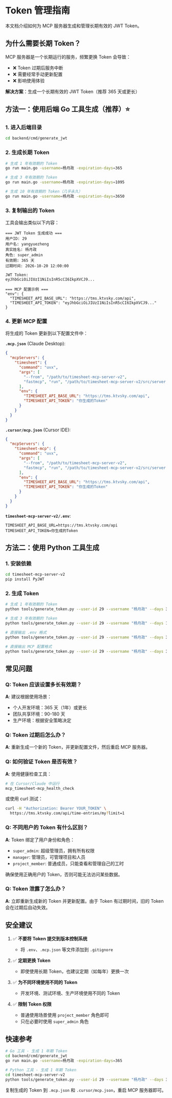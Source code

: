 # Token 管理指南

本文档介绍如何为 MCP 服务器生成和管理长期有效的 JWT Token。

## 为什么需要长期 Token？

MCP 服务器是一个长期运行的服务，频繁更换 Token 会导致：
- ❌ Token 过期后服务中断
- ❌ 需要经常手动更新配置
- ❌ 影响使用体验

**解决方案**：生成一个长期有效的 JWT Token（推荐 365 天或更长）

## 方法一：使用后端 Go 工具生成（推荐）⭐

### 1. 进入后端目录

```bash
cd backend/cmd/generate_jwt
```

### 2. 生成长期 Token

```bash
# 生成 1 年有效期的 Token
go run main.go -username=杨月政 -expiration-days=365

# 生成 3 年有效期的 Token
go run main.go -username=杨月政 -expiration-days=1095

# 生成 10 年有效期的 Token（几乎永久）
go run main.go -username=杨月政 -expiration-days=3650
```

### 3. 复制输出的 Token

工具会输出类似以下内容：

```
=== JWT Token 生成成功 ===
用户ID: 29
用户名: yangyuezheng
真实姓名: 杨月政
角色: super_admin
有效期: 365 天
过期时间: 2026-10-20 12:00:00

JWT Token:
eyJhbGciOiJIUzI1NiIsInR5cCI6IkpXVCJ9...

=== MCP 配置示例 ===
"env": {
  "TIMESHEET_API_BASE_URL": "https://tms.ktvsky.com/api",
  "TIMESHEET_API_TOKEN": "eyJhbGciOiJIUzI1NiIsInR5cCI6IkpXVCJ9..."
}
```

### 4. 更新 MCP 配置

将生成的 Token 更新到以下配置文件中：

**`.mcp.json`** (Claude Desktop):
```json
{
  "mcpServers": {
    "timesheet": {
      "command": "uvx",
      "args": [
        "--from", "/path/to/timesheet-mcp-server-v2",
        "fastmcp", "run", "/path/to/timesheet-mcp-server-v2/src/server.py"
      ],
      "env": {
        "TIMESHEET_API_BASE_URL": "https://tms.ktvsky.com/api",
        "TIMESHEET_API_TOKEN": "你生成的Token"
      }
    }
  }
}
```

**`.cursor/mcp.json`** (Cursor IDE):
```json
{
  "mcpServers": {
    "timesheet-mcp": {
      "command": "uvx",
      "args": [
        "--from", "/path/to/timesheet-mcp-server-v2",
        "fastmcp", "run", "/path/to/timesheet-mcp-server-v2/src/server.py"
      ],
      "env": {
        "TIMESHEET_API_BASE_URL": "https://tms.ktvsky.com/api",
        "TIMESHEET_API_TOKEN": "你生成的Token"
      }
    }
  }
}
```

**`timesheet-mcp-server-v2/.env`**:
```env
TIMESHEET_API_BASE_URL=https://tms.ktvsky.com/api
TIMESHEET_API_TOKEN=你生成的Token
```

## 方法二：使用 Python 工具生成

### 1. 安装依赖

```bash
cd timesheet-mcp-server-v2
pip install PyJWT
```

### 2. 生成 Token

```bash
# 生成 1 年有效期的 Token
python tools/generate_token.py --user-id 29 --username "杨月政" --days 365

# 生成 3 年有效期的 Token
python tools/generate_token.py --user-id 29 --username "杨月政" --days 1095

# 直接输出 .env 格式
python tools/generate_token.py --user-id 29 --username "杨月政" --days 365 --output env

# 直接输出 MCP 配置格式
python tools/generate_token.py --user-id 29 --username "杨月政" --days 365 --output config
```

## 常见问题

### Q: Token 应该设置多长有效期？

**A**: 建议根据使用场景：
- 个人开发环境：365 天（1年）或更长
- 团队共享环境：90-180 天
- 生产环境：根据安全策略决定

### Q: Token 过期后怎么办？

**A**: 重新生成一个新的 Token，并更新配置文件，然后重启 MCP 服务器。

### Q: 如何验证 Token 是否有效？

**A**: 使用健康检查工具：
```bash
# 在 Cursor/Claude 中运行
mcp_timesheet-mcp_health_check
```

或使用 curl 测试：
```bash
curl -H "Authorization: Bearer YOUR_TOKEN" \
  https://tms.ktvsky.com/api/time-entries/my?limit=1
```

### Q: 不同用户的 Token 有什么区别？

**A**: Token 绑定了用户身份和角色：
- `super_admin`: 超级管理员，拥有所有权限
- `manager`: 管理员，可管理项目和人员
- `project_member`: 普通成员，只能查看和管理自己的工时

确保使用正确用户的 Token，否则可能无法访问某些数据。

### Q: Token 泄露了怎么办？

**A**: 立即重新生成新的 Token 并更新配置。由于 Token 有过期时间，旧的 Token 会在过期后自动失效。

## 安全建议

1. ✅ **不要将 Token 提交到版本控制系统**
   - 将 `.env`、`.mcp.json` 等文件添加到 `.gitignore`
   
2. ✅ **定期更换 Token**
   - 即使使用长期 Token，也建议定期（如每年）更换一次

3. ✅ **为不同环境使用不同的 Token**
   - 开发环境、测试环境、生产环境使用不同的 Token

4. ✅ **限制 Token 权限**
   - 普通使用场景使用 `project_member` 角色即可
   - 只在必要时使用 `super_admin` 角色

## 快速参考

```bash
# Go 工具 - 生成 1 年期 Token
cd backend/cmd/generate_jwt
go run main.go -username=杨月政 -expiration-days=365

# Python 工具 - 生成 1 年期 Token
cd timesheet-mcp-server-v2
python tools/generate_token.py --user-id 29 --username "杨月政" --days 365 --output config
```

复制生成的 Token 到 `.mcp.json` 和 `.cursor/mcp.json`，重启 MCP 服务器即可。


